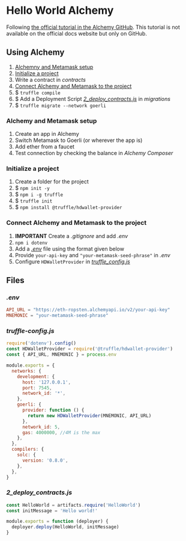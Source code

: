 # Hello World Alchemy

Following [the official tutorial in the Alchemy GitHub](https://github.com/alchemyplatform/alchemy-docs/tree/master/tutorials/hello-world-smart-contract). This tutorial is not available on the official docs website but only on GitHub.

## Using Alchemy

1. [Alchemny and Metamask setup](#alchemy-and-metamask-setup)
2. [Initialize a project](#initialize-a-project)
3. Write a contract in _contracts_
4. [Connect Alchemy and Metamask to the project](#connect-alchemy-and-metamask-to-the-project)
5. $ `truffle compile`
6. $ Add a Deployment Script [_2_deploy_contracts.js_](#2_deploy_contractsjs) in _migrations_
7. $ `truffle migrate --network goerli`

### Alchemy and Metamask setup

1. Create an app in Alchemy
2. Switch Metamask to Goerli (or wherever the app is)
3. Add ether from a faucet
4. Test connection by checking the balance in _Alchemy Composer_

### Initialize a project

1. Create a folder for the project
2. $ `npm init -y`
3. $ `npm i -g truffle`
4. $ `truffle init`
5. $ `npm install @truffle/hdwallet-provider`

### Connect Alchemy and Metamask to the project

1. **IMPORTANT** Create a _.gitignore_ and add _.env_
2. `npm i dotenv`
3. Add a [_.env_](#env) file using the format given below
4. Provide `your-api-key` and `"your-metamask-seed-phrase"` in _.env_
5. Configure `HDWalletProvider` in [_truffle_config.js_](#truffle-configjs)

## Files

### _.env_

```toml
API_URL = "https://eth-ropsten.alchemyapi.io/v2/your-api-key"
MNEMONIC = "your-metamask-seed-phrase"
```

### _truffle-config.js_

```js
require('dotenv').config()
const HDWalletProvider = require('@truffle/hdwallet-provider')
const { API_URL, MNEMONIC } = process.env

module.exports = {
  networks: {
    development: {
      host: '127.0.0.1',
      port: 7545,
      network_id: '*',
    },
    goerli: {
      provider: function () {
        return new HDWalletProvider(MNEMONIC, API_URL)
      },
      network_id: 5,
      gas: 4000000, //4M is the max
    },
  },
  compilers: {
    solc: {
      version: '0.8.0',
    },
  },
}
```

### _2_deploy_contracts.js_

```js
const HelloWorld = artifacts.require('HelloWorld')
const initMessage = 'Hello world!'

module.exports = function (deployer) {
  deployer.deploy(HelloWorld, initMessage)
}
```
